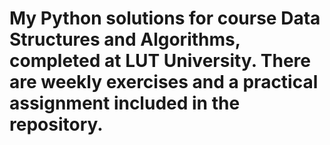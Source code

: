 # My Python solutions for course Data Structures and Algorithms, completed at LUT University. There are weekly exercises and a practical assignment included in the repository. 
